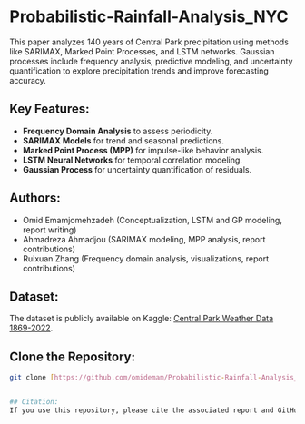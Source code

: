 # Probabilistic-Rainfall-Analysis_NYC
This paper analyzes 140 years of Central Park precipitation using methods like SARIMAX, Marked Point Processes, and LSTM networks. Gaussian processes include frequency analysis, predictive modeling, and uncertainty quantification to explore precipitation trends and improve forecasting accuracy.
## Key Features:
- **Frequency Domain Analysis** to assess periodicity.
- **SARIMAX Models** for trend and seasonal predictions.
- **Marked Point Process (MPP)** for impulse-like behavior analysis.
- **LSTM Neural Networks** for temporal correlation modeling.
- **Gaussian Process** for uncertainty quantification of residuals.

## Authors:
- Omid Emamjomehzadeh (Conceptualization, LSTM and GP modeling, report writing)
- Ahmadreza Ahmadjou (SARIMAX modeling, MPP analysis, report contributions)
- Ruixuan Zhang (Frequency domain analysis, visualizations, report contributions)

## Dataset:
The dataset is publicly available on Kaggle: [Central Park Weather Data 1869-2022](https://www.kaggle.com/datasets/danbraswell/new-york-city-weather-18692022).

## Clone the Repository:

```bash
git clone [https://github.com/omidemam/Probabilistic-Rainfall-Analysis_NYC.git]


## Citation:
If you use this repository, please cite the associated report and GitHub repository.
